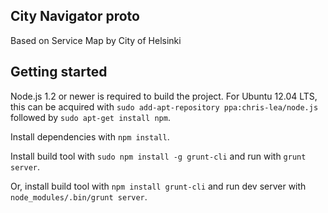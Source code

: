 
## City Navigator proto ##

Based on Service Map by City of Helsinki

## Getting started ##

Node.js 1.2 or newer is required to build the project. For Ubuntu 12.04 LTS, 
this can be acquired with `sudo add-apt-repository ppa:chris-lea/node.js`
followed by `sudo apt-get install npm`.

Install dependencies with `npm install`.

Install build tool with `sudo npm install -g grunt-cli` and run with
`grunt server`.

Or, install build tool with `npm install grunt-cli` and run dev server with
`node_modules/.bin/grunt server`.
